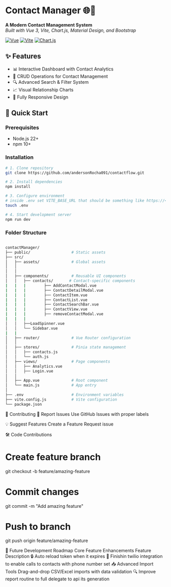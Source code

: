 # Contact Manager 🌐📇

**A Modern Contact Management System**  
*Built with Vue 3, Vite, Chart.js, Material Design, and Bootstrap*

[![Vue](https://img.shields.io/badge/Vue-3.4-4FC08D?logo=vue.js)](https://vuejs.org/)
[![Vite](https://img.shields.io/badge/Vite-4.4-646CFF?logo=vite)](https://vitejs.dev/)
[![Chart.js](https://img.shields.io/badge/Chart.js-4.0-FF6384?logo=chart.js)](https://www.chartjs.org/)

## ✨ Features
- 📊 Interactive Dashboard with Contact Analytics
- 👥 CRUD Operations for Contact Management
- 🔍 Advanced Search & Filter System
- 📈 Visual Relationship Charts
- 📱 Fully Responsive Design

## 🚀 Quick Start

### Prerequisites
- Node.js 22+
- npm 10+

### Installation
```bash
# 1. Clone repository
git clone https://github.com/andersonRocha091/contactflow.git

# 2. Install dependencies
npm install

# 3. Configure environment
# inside .env set VITE_BASE_URL that should be something like https://<ngrok url generated>/api
touch .env 

# 4. Start development server
npm run dev
```

### Folder Structure
```bash

contactManager/
├── public/                  # Static assets
├── src/
│   ├── assets/              # Global assets
│   │  
│   │
│   ├── components/          # Reusable UI components
│   │   ├── contacts/       # Contact-specific components
|   |   |        ├── AddContactModal.vue
|   |   |        ├── ContactDetailModal.vue
|   |   |        ├── ContactItem.vue
|   |   |        ├── ContactList.vue
|   |   |        ├── ContactSearchBar.vue
|   |   |        ├── ContactView.vue
|   |   |        ├── removeContactModal.vue
|   |   | 
│   │   ├──LoadSpinner.vue
│   │   └── Sidebar.vue
|   | 
│   ├── router/              # Vue Router configuration
│   │
│   ├── stores/              # Pinia state management
│   │   ├── contacts.js
│   │   └── auth.js
│   ├── views/               # Page components
│   │   ├── Analytics.vue
│   │   ├── Login.vue
│   │
│   ├── App.vue              # Root component
│   └── main.js              # App entry
│
├── .env                     # Environment variables
├── vite.config.js           # Vite configuration
└── package.json
```

🤝 Contributing
🐛 Report Issues
Use GitHub Issues with proper labels

💡 Suggest Features
Create a Feature Request issue

🛠️ Code Contributions
# Create feature branch
git checkout -b feature/amazing-feature

# Commit changes
git commit -m "Add amazing feature"

# Push to branch
git push origin feature/amazing-feature


🚧 Future Development Roadmap
Core Feature Enhancements
Feature	Description
🔒 Auto reload token when it expires
🤝 Finishin twilio integration to enable calls to contacts with phone number set
📥 Advanced Import Tools	Drag-and-drop CSV/Excel imports with data validation
🔍 Improve report routine to full delegate to api its generation


